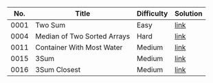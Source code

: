 |No.|Title|Difficulty|Solution|
|---|---|---|---|
|0001|Two Sum|Easy|[link](Algorithm/Array/0001/README.md)|
|0004|Median of Two Sorted Arrays|Hard|[link](Algorithm/Array/0004/README.md)|
|0011|Container With Most Water|Medium|[link](Algorithm/Array/0011/README.md)|
|0015|3Sum|Medium|[link](Algorithm/Array/0015/README.md)|
|0016|3Sum Closest|Medium|[link](Algorithm/Array/0016/README.md)|